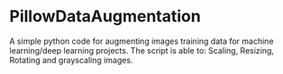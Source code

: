 # PillowDataAugmentation

A simple python code for augmenting images training data for machine learning/deep learning projects. The script is able to:
Scaling, Resizing, Rotating and grayscaling images.
